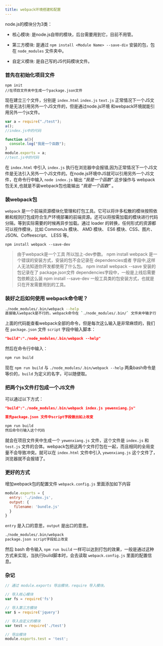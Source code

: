 ```yaml
---
title: webpack环境搭建和配置
---
```


node.js的模块分为3类：

- 核心模块: 是node.js自带的模块，后台需要用到它，目前不用管。

- 第三方模块: 是通过 `npm install <Module Name> --save-div` 安装的包，包在 `node_modules` 文件夹中。

- 自定义模块: 是自己写的JS代码模块文件。

### 首先在初始化项目文件
```
npm init
//在项目文件夹中生成一个package.json文件
```

现在建立三个文件，分别是 `index.html` `index.js` `text.js` 正常情况下一个JS文件是无法引用另外一个JS文件的，但是通过node.js环境 和webpack环境就能引用另外一个js文件。

```js
var a = require("./test");
a();
//index.js中的代码
```

```js
function a(){
  console.log("我是一个函数");
}
module.exports = a;
//test.js中的代码
```

在 `index.html` 中引入 `index.js` 执行在浏览器中会报错,因为正常情况下一个JS文件是无法引入另外一个JS文件的。在node.js环境中JS就可以引用另外一个JS文件，在命令行中输入 `node index.js` 输出 *“我是一个函数”*.这步操作与 webpack包无关,也就是不装webpack包也能输出 *“我是一个函数”* 。

### 装webpack包

`webpack` 是一个前端资源模块化管理和打包工具。它可以将许多松散的模块按照依赖和规则打包成符合生产环境部署的前端资源。还可以将按需加载的模块进行代码分隔，等到实际需要的时候再异步加载。通过 loader 的转换，任何形式的资源都可以视作模块，比如 CommonJs 模块、 AMD 模块、 ES6 模块、CSS、图片、 JSON、Coffeescript、 LESS 等。

```
npm install webpack --save-dev
```

> 由于webpack是一个工具 所以加上-dev参数。
> npm install webpack 是一个错误的安装方式，安装的包不会记录在 dependencies或者 字段中,这样人无法知道你开发都使用了什么包。
> npm install webpack --save 安装的包记录在了 package.json文件 dependencies字段中，一般是上线后需要包依赖这么装
> npm install --save-dev 一般工具类的包安装方式，也就是只在开发需要用到的工具。
>

### 装好之后如何使用 webpack命令呢？

```bash
./node_modules/.bin/webpack --help
直接输入webpack是不行的，webpack命令在 `./node_modules/.bin/` 文件夹中输才行
```

上面的代码能查看webpack全部的命令，但是每次这么输入是非常麻烦的，我们在 `package.json` 文件 `script` 字段中输入脚本：

```json
"build":"./node_modules/.bin/webpack --help"
```
然后在命令行中输入：

```bash
npm run build
```

现在 `npm run build` 与 `./node_modules/.bin/webpack --help` 两条bash命令是等价的，`build` 为定义的名字，可以随便取。

### 把两个js文件打包成一个JS文件

可以通过以下方式：

```json
"build":"./node_modules/.bin/webpack index.js yewenxiang.js"

首先package.json 文件中script字段做出如上改变
```

```bash
npm run build
然后命令行输入这个代码
```
就会在项目文件夹中生成一个 `yewenxiang.js` 文件，这个文件是 `index.js` 和 `test.js` 文件的合体。webpack包把这两个文件打包在一起，而且相同的全局变量不会导致冲突。就可以在 `index.html` 文件中引入 `yewenxiang.js` 这个文件了，浏览器就不会报错了。

### 更好的方式
增加webpack包的配置文件 `webpack.config.js` 里面添加如下内容

```js
module.exports = {
  entry: './index.js',
  output: {
    filename: 'bundle.js'
  }
}
```
 `entry` 是入口的意思，`output` 是出口的意思。

```bash
./node_modules/.bin/webpack
package.json script字段如上改变
```
然后 bash 命令输入 `npm run build` 一样可以达到打包的效果，一般是通过这种方式来实现，当执行build脚本时，会去读取 `webpack.config.js` 里面的配置信息。

### 杂记

```js
// 通过 module.exports 导出模块，require 导入模块。

// 导入核心模块
var fs = require('fs')

// 导入第三方模块
var $ = require('jquery')

// 导入自定义的模块
var test = require('./test')

// 导出模块
module.exports.test = 'test';
```
